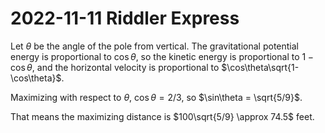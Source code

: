 2022-11-11 Riddler Express
==========================
Let $\theta$ be the angle of the pole from vertical.  The gravitational
potential energy is proportional to $\cos\theta$, so the kinetic energy
is proportional to $1 - \cos\theta$, and the horizontal velocity is
proportional to $\cos\theta\sqrt{1-\cos\theta}$.

Maximizing with respect to $\theta$, $\cos\theta = 2/3$, so
$\sin\theta = \sqrt{5/9}$.

That means the maximizing distance is $100\sqrt{5/9} \approx 74.5$ feet.
